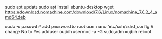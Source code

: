 sudo apt update
sudo apt install ubuntu-desktop
wget https://download.nomachine.com/download/7.6/Linux/nomachine_7.6.2_4_amd64.deb

sudo -s
passwd  # add password to root user
nano /etc/ssh/sshd_config # change No to Yes 
adduser oujbih
usermod -a -G sudo,adm oujbih
reboot 

